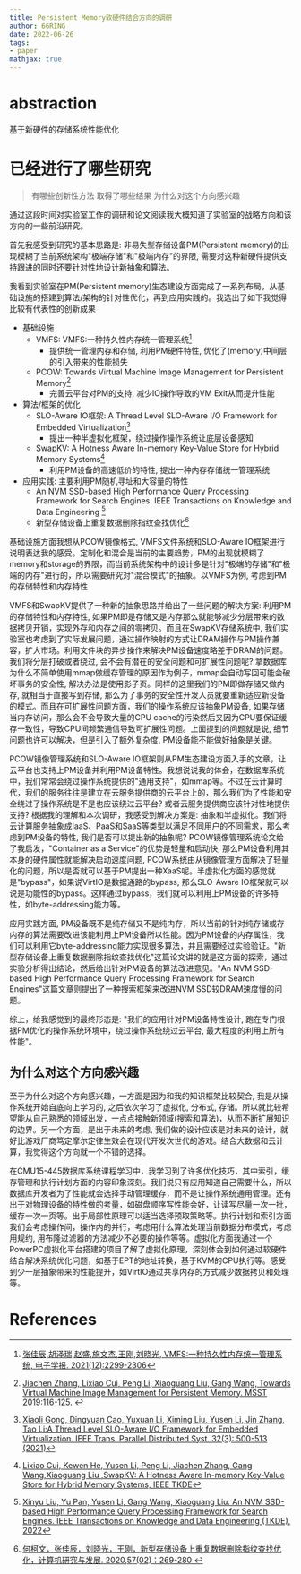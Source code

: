 ```yaml
---
title: Persistent Memory软硬件结合方向的调研
author: 66RING
date: 2022-06-26
tags: 
- paper
mathjax: true
---
```


# abstraction

基于新硬件的存储系统性能优化


# 已经进行了哪些研究

> 有哪些创新性方法
> 取得了哪些结果
> 为什么对这个方向感兴趣


通过这段时间对实验室工作的调研和论文阅读我大概知道了实验室的战略方向和该方向的一些前沿研究。

首先我感受到研究的基本思路是: 非易失型存储设备PM(Persistent memory)的出现模糊了当前系统架构"极端存储"和"极端内存"的界限, 需要对这种新硬件提供支持跟进的同时还要针对性地设计新抽象和算法。

我看到实验室在PM(Persistent memory)生态建设方面完成了一系列布局，从基础设施的搭建到算法/架构的针对性优化，再到应用实践的。我选出了如下我觉得比较有代表性的创新成果

- 基础设施
	* VMFS: VMFS:一种持久性内存统一管理系统[^1]
		+ 提供统一管理内存和存储, 利用PM硬件特性, 优化了(memory)中间层的引入带来的性能损失
	* PCOW: Towards Virtual Machine Image Management for Persistent Memory[^2]
		+ 完善云平台对PM的支持, 减少IO操作导致的VM Exit从而提升性能
- 算法/框架的优化
	* SLO-Aware IO框架: A Thread Level SLO-Aware I/O Framework for Embedded Virtualization[^3]
		+ 提出一种半虚拟化框架，绕过操作操作系统让底层设备感知
	* SwapKV: A Hotness Aware In-memory Key-Value Store for Hybrid Memory Systems[^4]
		+ 利用PM设备的高速低价的特性, 提出一种内存存储统一管理系统
- 应用实践: 主要利用PM随机寻址和大容量的特性
	* An NVM SSD-based High Performance Query Processing Framework for Search Engines. IEEE Transactions on Knowledge and Data Engineering [^5]
	* 新型存储设备上重复数据删除指纹查找优化[^6]

基础设施方面我想从PCOW镜像格式, VMFS文件系统和SLO-Aware IO框架进行说明表达我的感受。定制化和混合是当前的主要趋势，PM的出现就模糊了memory和storage的界限，而当前系统架构中的设计多是针对"极端的存储"和"极端的内存"进行的，所以需要研究对"混合模式"的抽象。以VMFS为例, 考虑到PM的存储特性和内存特性

VMFS和SwapKV提供了一种新的抽象思路并给出了一些问题的解决方案: 利用PM的存储特性和内存特性, 如果PM即是存储又是内存那么就能够减少分层带来的数据拷贝开销，实现外存和内存之间的零拷贝。而且在SwapKV存储系统中, 我们实验室也考虑到了实际发展问题，通过操作映射的方式让DRAM操作与PM操作兼容，扩大市场。利用文件块的异步操作来解决PM设备速度略差于DRAM的问题。我们将分层打破或者绕过, 会不会有潜在的安全问题和可扩展性问题呢? 拿数据库为什么不简单使用mmap做缓存管理的原因作为例子，mmap会自动写回可能会破坏事务的安全性, 解决办法是使用影子页。同样的这里我们的PM即做存储又做内存, 就相当于直接写到存储, 那么为了事务的安全性开发人员就要重新适应新设备的模式。而且在可扩展性问题方面，我们的操作系统应该抽象PM设备, 如果存储当内存访问，那么会不会导致大量的CPU cache的污染然后又因为CPU要保证缓存一致性，导致CPU间频繁通信导致可扩展性问题。上面提到的问题就是说, 细节问题也许可以解决，但是引入了额外复杂度, PM设备能不能做好抽象是关键。

PCOW镜像管理系统和SLO-Aware IO框架则从PM生态建设方面入手的文章，让云平台也支持上PM设备并利用PM设备特性。我想说说我的体会，在数据库系统中，我们常常会绕过操作系统提供的"通用支持"，如mmap等。不过在云计算时代，我们的服务往往是建立在云服务提供商的云平台上的，那么我们为了性能和安全绕过了操作系统是不是也应该绕过云平台? 或者云服务提供商应该针对性地提供支持? 根据我的理解和本次调研，我感受到解决方案是: 抽象和半虚拟化。我们将云计算服务抽象成IaaS、PaaS和SaaS等类型以满足不同用户的不同需求，那么考虑到PM设备的特性, 我们是否可以提出新的抽象呢? PCOW镜像管理系统论文给了我启发，"Container as a Service"的优势是轻量和启动快, 那么PM设备利用其本身的硬件属性就能解决启动速度问题, PCOW系统由从镜像管理方面解决了轻量化的问题，所以是否就可以基于PM提出一种XaaS呢。半虚拟化方面的感觉就是"bypass"，如果说VirtIO是数据通路的bypass, 那么SLO-Aware IO框架就可以说是功能性的bypass。这样通过bypass，我们就可以利用上PM设备的许多特性，如byte-addressing能力等。

应用实践方面, PM设备既不是纯存储又不是纯内存，所以当前的针对纯存储或存内存的算法需要改进该能利用上PM设备所以性能。因为PM设备的内存属性，我们可以利用它byte-addressing能力实现很多算法，并且需要经过实验验证。"新型存储设备上重复数据删除指纹查找优化"这篇论文讲的就是这方面的探索，通过实验分析得出结论，然后给出针对PM设备的算法改进意见。"An NVM SSD-based High Performance Query Processing Framework for Search Engines"这篇文章则提出了一种搜索框架来改进NVM SSD较DRAM速度慢的问题。

综上，给我感觉到的最终形态是: "我们的应用针对PM设备特性设计, 跑在专门根据PM优化的操作系统环境中，绕过操作系统绕过云平台, 最大程度的利用上所有性能"。


## 为什么对这个方向感兴趣

至于为什么对这个方向感兴趣，一方面是因为和我的知识框架比较契合, 我是从操作系统开始自底向上学习的, 之后依次学习了虚拟化, 分布式, 存储。所以就比较希望能从自己熟悉的领域出发，一点点接触新领域(搜索和算法)，从而不断扩展知识的边界。另一个方面，是出于未来的考虑, 我们做的设计应该是对未来的设计，就好比游戏厂商笃定摩尔定律生效会在现代开发次世代的游戏。结合大数据和云计算，我觉得这个方向就一个不错的选择。

在CMU15-445数据库系统课程学习中，我学习到了许多优化技巧，其中索引，缓存管理和执行计划方面的内容印象深刻。我们说只有应用知道自己需要什么，所以数据库开发者为了性能就会选择手动管理缓存，而不是让操作系统通用管理。还有出于对物理设备的特性做的考量，如磁盘顺序写性能会好，让读写尽量一次一批，缓存一次一页等。出于局部性原理可以适当选择预取策略等。执行计划和索引方面我们会考虑操作间，操作内的并行，考虑用什么算法处理当前数据分布模式，考虑用规约, 用布隆过滤器的方法减少不必要的操作等等。虚拟化方面我通过一个PowerPC虚拟化平台搭建的项目了解了虚拟化原理，深刻体会到如何通过软硬件结合解决系统优化问题，如基于EPT的地址转换，基于KVM的CPU执行等。感受到少一层抽象带来的性能提升，如VirtIO通过共享内存的方式减少数据拷贝和处理等。


# References

<!-- 1. Xiaoli Gong, Dingyuan Cao, Yuxuan Li, Ximing Liu, Yusen Li, Jin Zhang, Tao Li:A Thread Level SLO-Aware I/O Framework for Embedded Virtualization. IEEE Trans. Parallel Distributed Syst. 32(3): 500-513 (2021) -->
<!-- 2. Jiachen Zhang, Lixiao Cui, Peng Li, Xiaoguang Liu, Gang Wang, Towards Virtual Machine Image Management for Persistent Memory. MSST 2019:116-125. --> 
<!-- 3. 张佳辰,胡泽瑞,赵盛,施文杰,王刚,刘晓光, VMFS:一种持久性内存统一管理系统, 电子学报. 2021(12):2299-2306 -->
<!-- 4. Lixiao Cui, Kewen He, Yusen Li, Peng Li, Jiachen Zhang, Gang Wang,Xiaoguang Liu ,SwapKV: A Hotness Aware In-memory Key-Value Store for Hybrid Memory Systems, IEEE TKDE -->
<!-- 5. 何柯文，张佳辰，刘晓光，王刚，新型存储设备上重复数据删除指纹查找优化，计算机研究与发展. 2020,57(02)：269-280 --> 
<!-- 6. Xinyu Liu, Yu Pan, Yusen Li, Gang Wang, Xiaoguang Liu. An NVM SSD-based High Performance Query Processing Framework for Search Engines. IEEE Transactions on Knowledge and Data Engineering (TKDE), 2022 -->
<!-- 7. Yusen Li, Yunhua Deng, Wentong Cai, Xueyan Tang, Fairness-aware Update Schedules for Improving Consistency in Multi-server Distributed Virtual Environments, SimuTools 2016: 1-8 -->


[^1]: [张佳辰,胡泽瑞,赵盛,施文杰,王刚,刘晓光, VMFS:一种持久性内存统一管理系统, 电子学报. 2021(12):2299-2306]()
[^2]: [Jiachen Zhang, Lixiao Cui, Peng Li, Xiaoguang Liu, Gang Wang, Towards Virtual Machine Image Management for Persistent Memory. MSST 2019:116-125. ]()
[^3]: [Xiaoli Gong, Dingyuan Cao, Yuxuan Li, Ximing Liu, Yusen Li, Jin Zhang, Tao Li:A Thread Level SLO-Aware I/O Framework for Embedded Virtualization. IEEE Trans. Parallel Distributed Syst. 32(3): 500-513 (2021)]()
[^4]: [Lixiao Cui, Kewen He, Yusen Li, Peng Li, Jiachen Zhang, Gang Wang,Xiaoguang Liu ,SwapKV: A Hotness Aware In-memory Key-Value Store for Hybrid Memory Systems, IEEE TKDE]()
[^5]: [Xinyu Liu, Yu Pan, Yusen Li, Gang Wang, Xiaoguang Liu. An NVM SSD-based High Performance Query Processing Framework for Search Engines. IEEE Transactions on Knowledge and Data Engineering (TKDE), 2022]()
[^6]: [何柯文，张佳辰，刘晓光，王刚，新型存储设备上重复数据删除指纹查找优化，计算机研究与发展. 2020,57(02)：269-280 ]()
[^7]: [Yusen Li, Yunhua Deng, Wentong Cai, Xueyan Tang, Fairness-aware Update Schedules for Improving Consistency in Multi-server Distributed Virtual Environments, SimuTools 2016: 1-8]()

